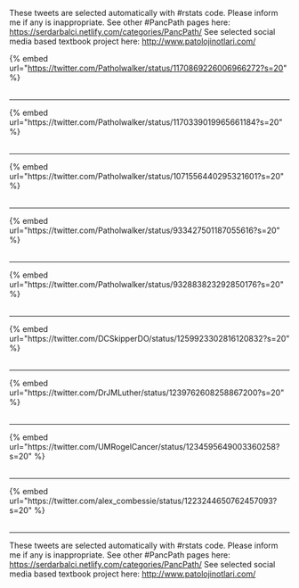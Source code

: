 

These tweets are selected automatically with #rstats code. Please inform me if any is inappropriate.
See other #PancPath pages here: https://serdarbalci.netlify.com/categories/PancPath/ 
See selected social media based textbook project here: http://www.patolojinotlari.com/

{% embed url="https://twitter.com/Patholwalker/status/1170869226006966272?s=20" %}<br>
<br>
<hr>
{% embed url="https://twitter.com/Patholwalker/status/1170339019965661184?s=20" %}<br>
<br>
<hr>
{% embed url="https://twitter.com/Patholwalker/status/1071556440295321601?s=20" %}<br>
<br>
<hr>
{% embed url="https://twitter.com/Patholwalker/status/933427501187055616?s=20" %}<br>
<br>
<hr>
{% embed url="https://twitter.com/Patholwalker/status/932883823292850176?s=20" %}<br>
<br>
<hr>
{% embed url="https://twitter.com/DCSkipperDO/status/1259923302816120832?s=20" %}<br>
<br>
<hr>
{% embed url="https://twitter.com/DrJMLuther/status/1239762608258867200?s=20" %}<br>
<br>
<hr>
{% embed url="https://twitter.com/UMRogelCancer/status/1234595649003360258?s=20" %}<br>
<br>
<hr>
{% embed url="https://twitter.com/alex_combessie/status/1223244650762457093?s=20" %}<br>
<br>
<hr>


These tweets are selected automatically with #rstats code. Please inform me if any is inappropriate.
See other #PancPath pages here: https://serdarbalci.netlify.com/categories/PancPath/ 
See selected social media based textbook project here: http://www.patolojinotlari.com/
